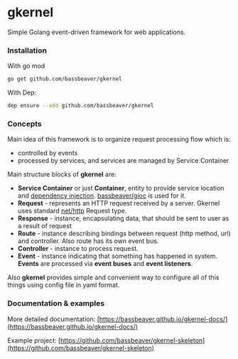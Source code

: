 # gkernel

Simple Golang event-driven framework for web applications.

### Installation

With go mod
 ```bash
 go get github.com/bassbeaver/gkernel
 ```

With Dep:
 ```bash
 dep ensure --add github.com/bassbeaver/gkernel
 ```
 
 ### Concepts
 
 Main idea of this framework is to organize request processing flow which is: 
 
 * controlled by events
 * processed by services, and services are managed by Service Container

Main structure blocks of **gkernel** are:

* **Service Container** or just **Container**, entity to provide service location and [dependency injection](https://wikipedia.org/wiki/Dependency_injection). [bassbeaver/gioc](https://github.com/bassbeaver/gioc) is used for it.
* **Request** - represents an HTTP request received by a server. Gkernel uses standard [net/http](https://golang.org/pkg/net/http/) Request type. 
* **Response** - instance, encapsulating data, that should be sent to user as a result of request
* **Route** - instance describing bindings between request (http method, url) and controller. Also route has its own event bus.
* **Controller** - instance to process request.
* **Event** - instance indicating that something has happened in system. **Events** are processed via **event buses** and **event listeners**.

Also **gkernel** provides simple and convenient way to configure all of this things using config file in yaml  format.


### Documentation & examples

More detailed documentation: [https://bassbeaver.github.io/gkernel-docs/](https://bassbeaver.github.io/gkernel-docs/)

Example project: [https://github.com/bassbeaver/gkernel-skeleton](https://github.com/bassbeaver/gkernel-skeleton)